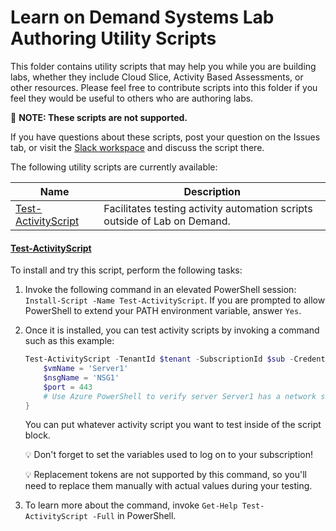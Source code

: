 # Learn on Demand Systems Lab Authoring Utility Scripts

This folder contains utility scripts that may help you while you are building labs,
whether they include Cloud Slice, Activity Based Assessments, or other resources.
Please feel free to contribute scripts into this folder if you feel they would be
useful to others who are authoring labs.

:memo: **NOTE: These scripts are not supported.**

If you have questions about these scripts, post your question on the Issues tab, or
visit the [Slack workspace][slack-workspace] and discuss the script there.

[slack-workspace]: https://join.slack.com/t/labauthor/shared_invite/enQtMzg4NDU4MjEzNzYzLTE3YjE3Nzk2NDljMDU3M2Y1MzIzMjUzODA3ZjI5ODRmZTVhOWUxMjllNTU1MGFiOGQ1NjljNDI3YWEwZDAxY2Q

The following utility scripts are currently available:

|Name|Description|
|--|--|
|[Test-ActivityScript](#test-activityscript)|Facilitates testing activity automation scripts outside of Lab on Demand.|

#### [Test-ActivityScript](https://www.powershellgallery.com/packages/Test-ActivityScript/1.0/DisplayScript)

To install and try this script, perform the following tasks:

1. Invoke the following command in an elevated PowerShell session: `Install-Script -Name Test-ActivityScript`. If you are prompted to allow PowerShell to extend your PATH environment variable, answer `Yes`.

1. Once it is installed, you can test activity scripts by invoking a command such as this example:

    ```PowerShell
    Test-ActivityScript -TenantId $tenant -SubscriptionId $sub -Credential $creds -ScriptBlock {
        $vmName = 'Server1'
        $nsgName = 'NSG1'
        $port = 443
        # Use Azure PowerShell to verify server Server1 has a network security group named NSG1 with port 443 allowed
    }
    ```
    
    You can put whatever activity script you want to test inside of the script block.
    
    :bulb: Don't forget to set the variables used to log on to your subscription!

    :bulb: Replacement tokens are not supported by this command, so you'll need to replace them manually with actual values during your testing.

1. To learn more about the command, invoke `Get-Help Test-ActivityScript -Full` in PowerShell.

